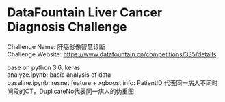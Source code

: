 # DataFountain Liver Cancer Diagnosis Challenge
Challenge Name: 肝癌影像智慧诊断  
Challenge Website: https://www.datafountain.cn/competitions/335/details

base on python 3.6, keras  
analyze.ipynb: basic analysis of data  
baseline.ipynb: resnet feature + xgboost
info: PatientID 代表同一病人不同时间段的CT，DuplicateNo代表同一病人的伪重图
